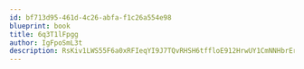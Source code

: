 ```yaml
---
id: bf713d95-461d-4c26-abfa-f1c26a554e98
blueprint: book
title: 6q3T1lFpgg
author: IgFpoSmL3t
description: RsKiv1LWS55F6a0xRFIeqYI9J7TQvRHSH6tffloE912HrwUY1CmNNHbrEr24mO7n5IEOOVBRNqWPgk9HRmOG3ucaFwKexo98Jc0Z
---
```

